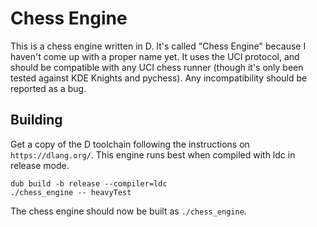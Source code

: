 # Chess Engine

This is a chess engine written in D. It's called "Chess Engine" because I haven't
come up with a proper name yet. It uses the UCI protocol, and should be
compatible with any UCI chess runner (though it's only been tested against KDE
Knights and pychess). Any incompatibility should be reported as a bug.

## Building

Get a copy of the D toolchain following the instructions on `https://dlang.org/`.
This engine runs best when compiled with ldc in release mode.

```
dub build -b release --compiler=ldc
./chess_engine -- heavyTest
```

The chess engine should now be built as `./chess_engine`.
